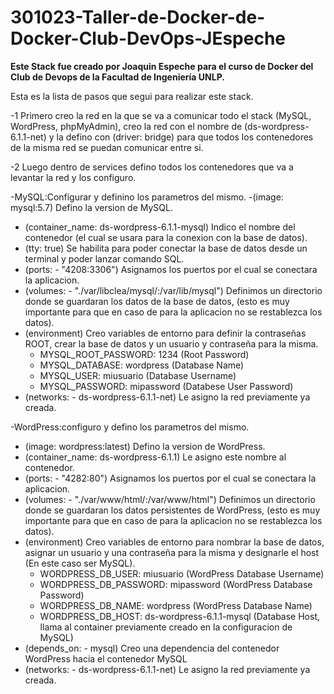 # 301023-Taller-de-Docker-de-Docker-Club-DevOps-JEspeche

**Este Stack fue creado por Joaquin Espeche para el curso de Docker del Club de Devops de la Facultad de Ingeniería UNLP.**

Esta es la lista de pasos que segui para realizar este stack.

-1 Primero creo la red en la que se va a comunicar todo el stack (MySQL, WordPress, phpMyAdmin), creo la red con el nombre de (ds-wordpress-6.1.1-net) y la defino con (driver: bridge) para que todos los contenedores de la misma red se puedan comunicar entre si.

-2 Luego dentro de services defino todos los contenedores que va a levantar la red y los configuro.

 -MySQL:Configurar y definino los parametros del mismo. 
  -(image: mysql:5.7) Defino la version de MySQL.
  - (container_name: ds-wordpress-6.1.1-mysql) Indico el nombre del contenedor (el cual se usara para la conexion con la base de datos).
  - (tty: true) Se habilita para poder conectar la base de datos desde un terminal y poder lanzar comando SQL.
  - (ports: - "4208:3306") Asignamos los puertos por el cual se conectara la aplicacion.
  - (volumes: - "./var/libclea/mysql/:/var/lib/mysql") Definimos un directorio donde se guardaran los datos de la base de datos, (esto es muy importante para que en caso de para la aplicacion no se restablezca los datos).
  - (environment) Creo variables de entorno para definir la contraseñas ROOT, crear la base de datos y un usuario y contraseña para la misma.
      - MYSQL_ROOT_PASSWORD: 1234 (Root Password)
      - MYSQL_DATABASE: wordpress (Database Name)
      - MYSQL_USER: miusuario (Database Username)
      - MYSQL_PASSWORD: mipassword (Databese User Password)
  - (networks: - ds-wordpress-6.1.1-net) Le asigno la red previamente ya creada.
    
-WordPress:configuro y defino los parametros del mismo. 
  - (image: wordpress:latest) Defino la version de WordPress.
  - (container_name: ds-wordpress-6.1.1) Le asigno este nombre al contenedor.
  - (ports: - "4282:80") Asignamos los puertos por el cual se conectara la aplicacion.
  - (volumes: - "./var/www/html/:/var/www/html") Definimos un directorio donde se guardaran los datos persistentes de WordPress, (esto es muy importante para que en caso de para la aplicacion no se restablezca los datos).
  - (environment) Creo variables de entorno para nombrar la base de datos, asignar un usuario y una contraseña para la misma y designarle el host (En este caso ser MySQL).
      - WORDPRESS_DB_USER: miusuario (WordPress Database Username)
      - WORDPRESS_DB_PASSWORD: mipassword (WordPress Database Password)
      - WORDPRESS_DB_NAME: wordpress (WordPress Database Name)
      - WORDPRESS_DB_HOST: ds-wordpress-6.1.1-mysql (Database Host, llama al container previamente creado en la configuracion de MySQL)
  - (depends_on: - mysql) Creo una dependencia del contenedor WordPress hacia el contenedor MySQL
  - (networks: - ds-wordpress-6.1.1-net) Le asigno la red previamente ya creada.
            
            
            

          

